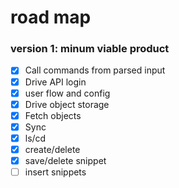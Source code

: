 # road map

### version 1: minum viable product
- [X] Call commands from parsed input
- [X] Drive API login
- [X] user flow and config
- [X] Drive object storage
- [X] Fetch objects
- [X] Sync
- [X] ls/cd
- [X] create/delete
- [X] save/delete snippet
- [ ] insert snippets
